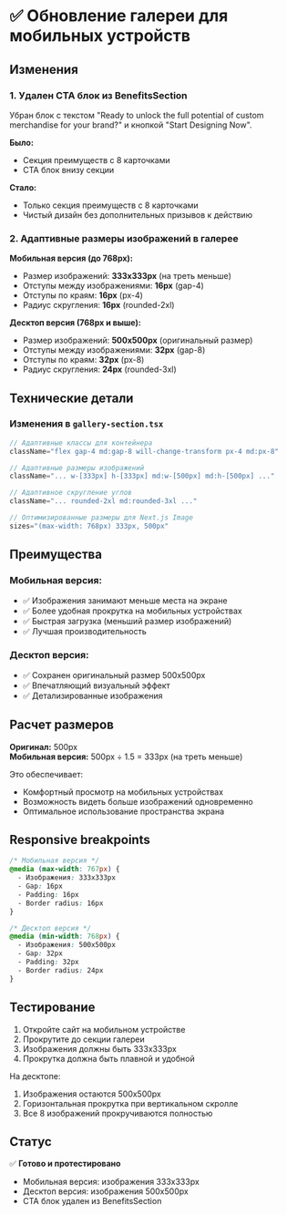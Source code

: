 # ✅ Обновление галереи для мобильных устройств

## Изменения

### 1. Удален CTA блок из BenefitsSection
Убран блок с текстом "Ready to unlock the full potential of custom merchandise for your brand?" и кнопкой "Start Designing Now".

**Было:**
- Секция преимуществ с 8 карточками
- CTA блок внизу секции

**Стало:**
- Только секция преимуществ с 8 карточками
- Чистый дизайн без дополнительных призывов к действию

### 2. Адаптивные размеры изображений в галерее

**Мобильная версия (до 768px):**
- Размер изображений: **333x333px** (на треть меньше)
- Отступы между изображениями: **16px** (gap-4)
- Отступы по краям: **16px** (px-4)
- Радиус скругления: **16px** (rounded-2xl)

**Десктоп версия (768px и выше):**
- Размер изображений: **500x500px** (оригинальный размер)
- Отступы между изображениями: **32px** (gap-8)
- Отступы по краям: **32px** (px-8)
- Радиус скругления: **24px** (rounded-3xl)

## Технические детали

### Изменения в `gallery-section.tsx`

```typescript
// Адаптивные классы для контейнера
className="flex gap-4 md:gap-8 will-change-transform px-4 md:px-8"

// Адаптивные размеры изображений
className="... w-[333px] h-[333px] md:w-[500px] md:h-[500px] ..."

// Адаптивное скругление углов
className="... rounded-2xl md:rounded-3xl ..."

// Оптимизированные размеры для Next.js Image
sizes="(max-width: 768px) 333px, 500px"
```

## Преимущества

### Мобильная версия:
- ✅ Изображения занимают меньше места на экране
- ✅ Более удобная прокрутка на мобильных устройствах
- ✅ Быстрая загрузка (меньший размер изображений)
- ✅ Лучшая производительность

### Десктоп версия:
- ✅ Сохранен оригинальный размер 500x500px
- ✅ Впечатляющий визуальный эффект
- ✅ Детализированные изображения

## Расчет размеров

**Оригинал:** 500px  
**Мобильная версия:** 500px ÷ 1.5 = 333px (на треть меньше)

Это обеспечивает:
- Комфортный просмотр на мобильных устройствах
- Возможность видеть больше изображений одновременно
- Оптимальное использование пространства экрана

## Responsive breakpoints

```css
/* Мобильная версия */
@media (max-width: 767px) {
  - Изображения: 333x333px
  - Gap: 16px
  - Padding: 16px
  - Border radius: 16px
}

/* Десктоп версия */
@media (min-width: 768px) {
  - Изображения: 500x500px
  - Gap: 32px
  - Padding: 32px
  - Border radius: 24px
}
```

## Тестирование

1. Откройте сайт на мобильном устройстве
2. Прокрутите до секции галереи
3. Изображения должны быть 333x333px
4. Прокрутка должна быть плавной и удобной

На десктопе:
1. Изображения остаются 500x500px
2. Горизонтальная прокрутка при вертикальном скролле
3. Все 8 изображений прокручиваются полностью

## Статус
✅ **Готово и протестировано**

- Мобильная версия: изображения 333x333px
- Десктоп версия: изображения 500x500px
- CTA блок удален из BenefitsSection
